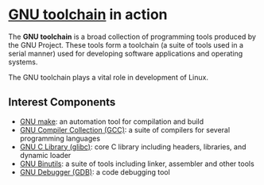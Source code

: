 # [GNU toolchain](https://en.wikipedia.org/wiki/GNU_toolchain) in action

The **GNU toolchain** is a broad collection of programming tools produced by the GNU Project. 
These tools form a toolchain (a suite of tools used in a serial manner) used for developing software applications and operating systems.

The GNU toolchain plays a vital role in development of Linux.

## Interest Components

- [GNU make](https://en.wikipedia.org/wiki/Make_(software)): an automation tool for compilation and build
- [GNU Compiler Collection (GCC)](https://en.wikipedia.org/wiki/GNU_Compiler_Collection): a suite of compilers for several programming languages
- [GNU C Library (glibc)](https://en.wikipedia.org/wiki/GNU_C_Library): core C library including headers, libraries, and dynamic loader
- [GNU Binutils](https://en.wikipedia.org/wiki/GNU_Binutils): a suite of tools including linker, assembler and other tools
- [GNU Debugger (GDB)](https://en.wikipedia.org/wiki/GNU_Debugger): a code debugging tool
